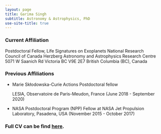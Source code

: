 ```yaml
---
layout: page
title: Garima Singh
subtitle: Astronomy & Astrophysics, PhD
use-site-title: true
---
```


### Current Affiliation

Postdoctoral Fellow, Life Signatures on Exoplanets
National Research Council of Canada
Herzberg Astronomy and Astrophysics Research Centre
5071 W Saanich Rd
Victoria BC V9E 2E7
British Columbia (BC), Canada

### Previous Affiliations

- Marie Skłodowska-Curie Actions Postdoctoral fellow 

  LESIA, Observatoire de Paris-Meudon, France (June 2018 - September 2020)
- NASA Postdoctoral Program (NPP) Fellow at NASA Jet Propulsion Laboratory, Pasadena, USA (November 2015 - October 2017)

### Full CV can be find [here](/CV_GS_2020.pdf).
